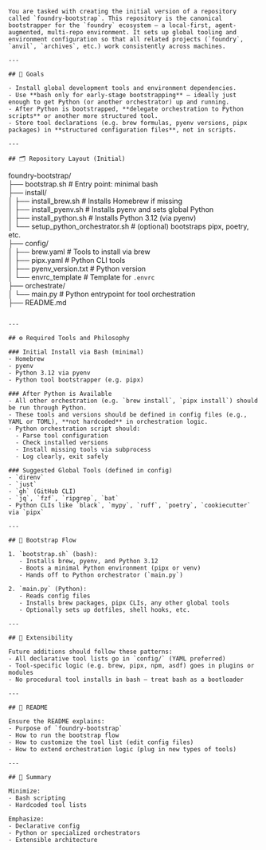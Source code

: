 
```text
You are tasked with creating the initial version of a repository called `foundry-bootstrap`. This repository is the canonical bootstrapper for the `foundry` ecosystem — a local-first, agent-augmented, multi-repo environment. It sets up global tooling and environment configuration so that all related projects (`foundry`, `anvil`, `archives`, etc.) work consistently across machines.

---

## 🔧 Goals

- Install global development tools and environment dependencies.
- Use **bash only for early-stage bootstrapping** — ideally just enough to get Python (or another orchestrator) up and running.
- After Python is bootstrapped, **delegate orchestration to Python scripts** or another more structured tool.
- Store tool declarations (e.g. brew formulas, pyenv versions, pipx packages) in **structured configuration files**, not in scripts.

---

## 🗂️ Repository Layout (Initial)

```

foundry-bootstrap/  
├── bootstrap.sh # Entry point: minimal bash  
├── install/  
│ ├── install_brew.sh # Installs Homebrew if missing  
│ ├── install_pyenv.sh # Installs pyenv and sets global Python  
│ ├── install_python.sh # Installs Python 3.12 (via pyenv)  
│ └── setup_python_orchestrator.sh # (optional) bootstraps pipx, poetry, etc.  
├── config/  
│ ├── brew.yaml # Tools to install via brew  
│ ├── pipx.yaml # Python CLI tools  
│ ├── pyenv_version.txt # Python version  
│ └── envrc_template # Template for `.envrc`  
├── orchestrate/  
│ └── main.py # Python entrypoint for tool orchestration  
├── README.md

```

---

## ⚙️ Required Tools and Philosophy

### Initial Install via Bash (minimal)
- Homebrew
- pyenv
- Python 3.12 via pyenv
- Python tool bootstrapper (e.g. pipx)

### After Python is Available
- All other orchestration (e.g. `brew install`, `pipx install`) should be run through Python.
- These tools and versions should be defined in config files (e.g., YAML or TOML), **not hardcoded** in orchestration logic.
- Python orchestration script should:
  - Parse tool configuration
  - Check installed versions
  - Install missing tools via subprocess
  - Log clearly, exit safely

### Suggested Global Tools (defined in config)
- `direnv`
- `just`
- `gh` (GitHub CLI)
- `jq`, `fzf`, `ripgrep`, `bat`
- Python CLIs like `black`, `mypy`, `ruff`, `poetry`, `cookiecutter` via `pipx`

---

## 📜 Bootstrap Flow

1. `bootstrap.sh` (bash):
   - Installs brew, pyenv, and Python 3.12
   - Boots a minimal Python environment (pipx or venv)
   - Hands off to Python orchestrator (`main.py`)

2. `main.py` (Python):
   - Reads config files
   - Installs brew packages, pipx CLIs, any other global tools
   - Optionally sets up dotfiles, shell hooks, etc.

---

## 🔄 Extensibility

Future additions should follow these patterns:
- All declarative tool lists go in `config/` (YAML preferred)
- Tool-specific logic (e.g. brew, pipx, npm, asdf) goes in plugins or modules
- No procedural tool installs in bash — treat bash as a bootloader

---

## 📘 README

Ensure the README explains:
- Purpose of `foundry-bootstrap`
- How to run the bootstrap flow
- How to customize the tool list (edit config files)
- How to extend orchestration logic (plug in new types of tools)

---

## 🧠 Summary

Minimize:
- Bash scripting
- Hardcoded tool lists

Emphasize:
- Declarative config
- Python or specialized orchestrators
- Extensible architecture

```